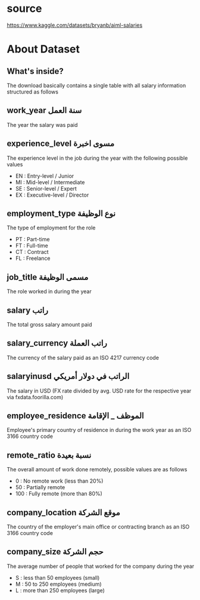 # source

https://www.kaggle.com/datasets/bryanb/aiml-salaries

# About Dataset

## What's inside?
The download basically contains a single table with all salary information structured as follows

## work_year        سنة العمل
The year the salary was paid

## experience_level        مسوى اخبرة
The experience level in the job during the year with the following possible values

* EN : Entry-level / Junior
* MI : Mid-level / Intermediate
* SE : Senior-level / Expert
* EX : Executive-level / Director


## employment_type            نوع الوظيفة
The type of employment for the role

* PT : Part-time
* FT : Full-time
* CT : Contract
* FL : Freelance

## job_title        مسمى الوظيفة
The role worked in during the year
 
## salary            راتب
The total gross salary amount paid

## salary_currency          راتب العملة
The currency of the salary paid as an ISO 4217 currency code

## salaryinusd         الراتب في دولار أمريكي
The salary in USD (FX rate divided by avg. USD rate for the respective year via fxdata.foorilla.com)

## employee_residence             الموظف _ الإقامة
Employee's primary country of residence in during the work year as an ISO 3166 country code
 
## remote_ratio           نسبة بعيدة
The overall amount of work done remotely, possible values are as follows

* 0 : No remote work (less than 20%)
* 50 : Partially remote
* 100 : Fully remote (more than 80%)

## company_location        موقع الشركة	
The country of the employer's main office or contracting branch as an ISO 3166 country code
 
## company_size            حجم الشركة
The average number of people that worked for the company during the year

* S : less than 50 employees (small)
* M : 50 to 250 employees (medium)
* L : more than 250 employees (large)
